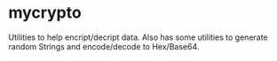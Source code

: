 # mycrypto
Utilities to help encript/decript data. Also has some utilities to generate random Strings and encode/decode to Hex/Base64.
